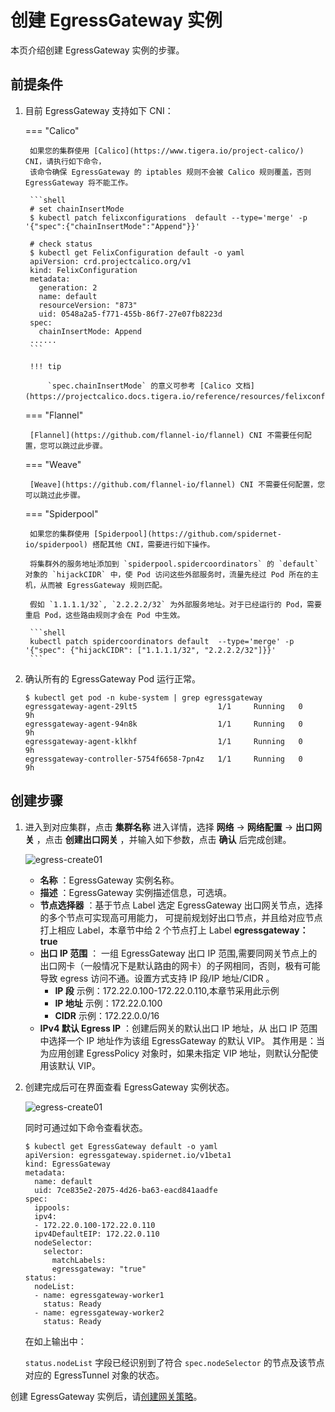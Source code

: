 # 创建 EgressGateway 实例

本页介绍创建 EgressGateway 实例的步骤。

## 前提条件

1. 目前 EgressGateway 支持如下 CNI：

    ===  "Calico"

        如果您的集群使用 [Calico](https://www.tigera.io/project-calico/) CNI，请执行如下命令，
        该命令确保 EgressGateway 的 iptables 规则不会被 Calico 规则覆盖，否则 EgressGateway 将不能工作。

        ```shell
        # set chainInsertMode
        $ kubectl patch felixconfigurations  default --type='merge' -p '{"spec":{"chainInsertMode":"Append"}}'
        
        # check status
        $ kubectl get FelixConfiguration default -o yaml
        apiVersion: crd.projectcalico.org/v1
        kind: FelixConfiguration
        metadata:
          generation: 2
          name: default
          resourceVersion: "873"
          uid: 0548a2a5-f771-455b-86f7-27e07fb8223d
        spec:
          chainInsertMode: Append
        ......
        ```

        !!! tip

            `spec.chainInsertMode` 的意义可参考 [Calico 文档](https://projectcalico.docs.tigera.io/reference/resources/felixconfig)。

    ===  "Flannel"

        [Flannel](https://github.com/flannel-io/flannel) CNI 不需要任何配置，您可以跳过此步骤。

    ===  "Weave"

        [Weave](https://github.com/flannel-io/flannel) CNI 不需要任何配置，您可以跳过此步骤。

    ===  "Spiderpool"

        如果您的集群使用 [Spiderpool](https://github.com/spidernet-io/spiderpool) 搭配其他 CNI，需要进行如下操作。

        将集群外的服务地址添加到 `spiderpool.spidercoordinators` 的 `default` 对象的 `hijackCIDR` 中，使 Pod 访问这些外部服务时，流量先经过 Pod 所在的主机，从而被 EgressGateway 规则匹配。

        假如 `1.1.1.1/32`, `2.2.2.2/32` 为外部服务地址。对于已经运行的 Pod，需要重启 Pod，这些路由规则才会在 Pod 中生效。

        ```shell
        kubectl patch spidercoordinators default  --type='merge' -p '{"spec": {"hijackCIDR": ["1.1.1.1/32", "2.2.2.2/32"]}}'
        ```

2. 确认所有的 EgressGateway Pod 运行正常。

    ```shell
    $ kubectl get pod -n kube-system | grep egressgateway
    egressgateway-agent-29lt5                  1/1     Running   0          9h
    egressgateway-agent-94n8k                  1/1     Running   0          9h
    egressgateway-agent-klkhf                  1/1     Running   0          9h
    egressgateway-controller-5754f6658-7pn4z   1/1     Running   0          9h
    ```

## 创建步骤

1. 进入到对应集群，点击 __集群名称__ 进入详情，选择 __网络__ -> __网络配置__ -> __出口网关__ ，点击 __创建出口网关__ ，并输入如下参数，点击 __确认__ 后完成创建。

    ![egress-create01](../../images/egress-create-1.jpg)

    * __名称__ ：EgressGateway 实例名称。
    * __描述__ ：EgressGateway 实例描述信息，可选填。
    * __节点选择器__ ：基于节点 Label 选定 EgressGateway 出口网关节点，选择的多个节点可实现高可用能力，
      可提前规划好出口节点，并且给对应节点打上相应 Label，本章节中给 2 个节点打上 Label __egressgateway：true__
    * __出口 IP 范围__ ： 一组 EgressGateway 出口 IP 范围,需要同网关节点上的出口网卡（一般情况下是默认路由的网卡）的子网相同，否则，极有可能导致 egress 访问不通。设置方式支持 IP 段/IP 地址/CIDR 。
        * __IP 段__ 示例：172.22.0.100-172.22.0.110,本章节采用此示例
        * __IP 地址__ 示例：172.22.0.100
        * __CIDR__ 示例：172.22.0.0/16
    * __IPv4 默认 Egress IP__ ：创建后网关的默认出口 IP 地址，从 出口 IP 范围中选择一个 IP 地址作为该组 EgressGateway 的默认 VIP。
      其作用是：当为应用创建 EgressPolicy 对象时，如果未指定 VIP 地址，则默认分配使用该默认 VIP。

2. 创建完成后可在界面查看 EgressGateway 实例状态。

    ![egress-create01](../../images/egress-create-2.jpg)

    同时可通过如下命令查看状态。

    ```shell
    $ kubectl get EgressGateway default -o yaml
    apiVersion: egressgateway.spidernet.io/v1beta1
    kind: EgressGateway
    metadata:
      name: default
      uid: 7ce835e2-2075-4d26-ba63-eacd841aadfe
    spec:
      ippools:
      ipv4:
      - 172.22.0.100-172.22.0.110
      ipv4DefaultEIP: 172.22.0.110
      nodeSelector:
        selector:
          matchLabels:
          egressgateway: "true"
    status:
      nodeList:
      - name: egressgateway-worker1
        status: Ready
      - name: egressgateway-worker2
        status: Ready
    ```

    在如上输出中：

    `status.nodeList` 字段已经识别到了符合 `spec.nodeSelector` 的节点及该节点对应的 EgressTunnel 对象的状态。

创建 EgressGateway 实例后，请[创建网关策略](create-egpolicy.md)。
